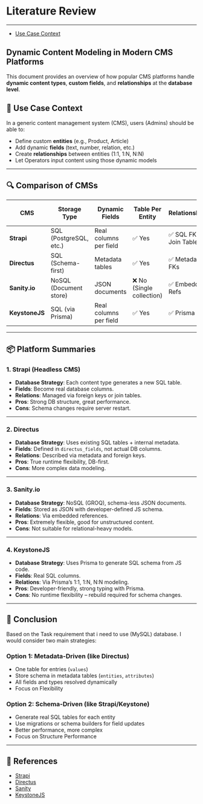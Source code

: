 # Literature Review

---

- [Use Case Context](#Use-Case-Context)

## Dynamic Content Modeling in Modern CMS Platforms
This document provides an overview of how popular CMS platforms handle **dynamic content types**, **custom fields**, and **relationships** at the **database level**.

<a href="Use-Case-Context"></a>
## 🎯 Use Case Context

In a generic content management system (CMS), users (Admins) should be able to:
- Define custom **entities** (e.g., Product, Article)
- Add dynamic **fields** (text, number, relation, etc.)
- Create **relationships** between entities (1:1, 1:N, N:N)
- Let Operators input content using those dynamic models

---

## 🔍 Comparison of CMSs

| CMS            | Storage Type           | Dynamic Fields         | Table Per Entity         | Relationships          | Runtime Schema Updates  |
|----------------|------------------------|------------------------|--------------------------|------------------------|-------------------------|
| **Strapi**     | SQL (PostgreSQL, etc.) | Real columns per field | ✅ Yes                    | ✅ SQL FK / Join Tables | ❌ No (Restart Required) |
| **Directus**   | SQL (Schema-first)     | Metadata tables        | ✅ Yes                    | ✅ Metadata + FKs       | ✅ Yes                   |
| **Sanity.io**  | NoSQL (Document store) | JSON documents         | ❌ No (Single collection) | ✅ Embedded Refs        | ✅ Yes                   |
| **KeystoneJS** | SQL (via Prisma)       | Real columns per field | ✅ Yes                    | ✅ Prisma FKs           | ❌ No (Rebuild Required) |

---

## 📦 Platform Summaries

### 1. Strapi (Headless CMS)
- **Database Strategy**: Each content type generates a new SQL table.
- **Fields**: Become real database columns.
- **Relations**: Managed via foreign keys or join tables.
- **Pros**: Strong DB structure, great performance.
- **Cons**: Schema changes require server restart.

---

### 2. Directus
- **Database Strategy**: Uses existing SQL tables + internal metadata.
- **Fields**: Defined in `directus_fields`, not actual DB columns.
- **Relations**: Described via metadata and foreign keys.
- **Pros**: True runtime flexibility, DB-first.
- **Cons**: More complex data modeling.

---

### 3. Sanity.io
- **Database Strategy**: NoSQL (GROQ), schema-less JSON documents.
- **Fields**: Stored as JSON with developer-defined JS schema.
- **Relations**: Via embedded references.
- **Pros**: Extremely flexible, good for unstructured content.
- **Cons**: Not suitable for relational-heavy models.

---

### 4. KeystoneJS
- **Database Strategy**: Uses Prisma to generate SQL schema from JS code.
- **Fields**: Real SQL columns.
- **Relations**: Via Prisma’s 1:1, 1:N, N:N modeling.
- **Pros**: Developer-friendly, strong typing with Prisma.
- **Cons**: No runtime flexibility – rebuild required for schema changes.

---

## 🧠 Conclusion

Based on the Task requirement that i need to use (MySQL) database. I would consider two main strategies:

### Option 1: Metadata-Driven (like Directus)
- One table for entries (`values`)
- Store schema in metadata tables (`entities`, `attributes`)
- All fields and types resolved dynamically
- Focus on Flexibility

### Option 2: Schema-Driven (like Strapi/Keystone)
- Generate real SQL tables for each entity
- Use migrations or schema builders for field updates
- Better performance, more complex
- Focus on Structure Performance

---

## 🔗 References
- [Strapi](https://strapi.io)
- [Directus](https://directus.io)
- [Sanity](https://www.sanity.io)
- [KeystoneJS](https://keystonejs.com)
